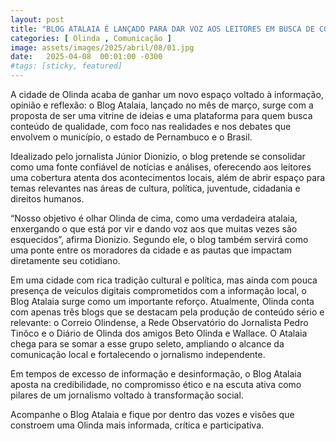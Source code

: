 ```yaml
---
layout: post
title: "BLOG ATALAIA É LANÇADO PARA DAR VOZ AOS LEITORES EM BUSCA DE CONTEÚDO DE QUALIDADE"
categories: [ Olinda , Comunicação ]
image: assets/images/2025/abril/08/01.jpg
date:   2025-04-08  00:01:00 -0300
#tags: [sticky, featured]
---
```

A cidade de Olinda acaba de ganhar um novo espaço voltado à informação, opinião e reflexão: o Blog Atalaia, lançado no mês de março, surge com a proposta de ser uma vitrine de ideias e uma plataforma para quem busca conteúdo de qualidade, com foco nas realidades e nos debates que envolvem o município, o estado de Pernambuco e o Brasil.

Idealizado pelo jornalista Júnior Dionizio, o blog pretende se consolidar como uma fonte confiável de notícias e análises, oferecendo aos leitores uma cobertura atenta dos acontecimentos locais, além de abrir espaço para temas relevantes nas áreas de cultura, política, juventude, cidadania e direitos humanos.

“Nosso objetivo é olhar Olinda de cima, como uma verdadeira atalaia, enxergando o que está por vir e dando voz aos que muitas vezes são esquecidos”, afirma Dionizio. Segundo ele, o blog também servirá como uma ponte entre os moradores da cidade e as pautas que impactam diretamente seu cotidiano.

Em uma cidade com rica tradição cultural e política, mas ainda com pouca presença de veículos digitais comprometidos com a informação local, o Blog Atalaia surge como um importante reforço. Atualmente, Olinda conta com apenas três blogs que se destacam pela produção de conteúdo sério e relevante: o Correio Olindense, a Rede Observatório do Jornalista Pedro Tinôco e o Diário de Olinda dos amigos Beto Olinda e Wallace. O Atalaia chega para se somar a esse grupo seleto, ampliando o alcance da comunicação local e fortalecendo o jornalismo independente.

Em tempos de excesso de informação e desinformação, o Blog Atalaia aposta na credibilidade, no compromisso ético e na escuta ativa como pilares de um jornalismo voltado à transformação social.

Acompanhe o Blog Atalaia e fique por dentro das vozes e visões que constroem uma Olinda mais informada, crítica e participativa.